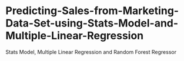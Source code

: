 # Predicting-Sales-from-Marketing-Data-Set-using-Stats-Model-and-Multiple-Linear-Regression
Stats Model, Multiple Linear Regression and Random Forest Regressor
